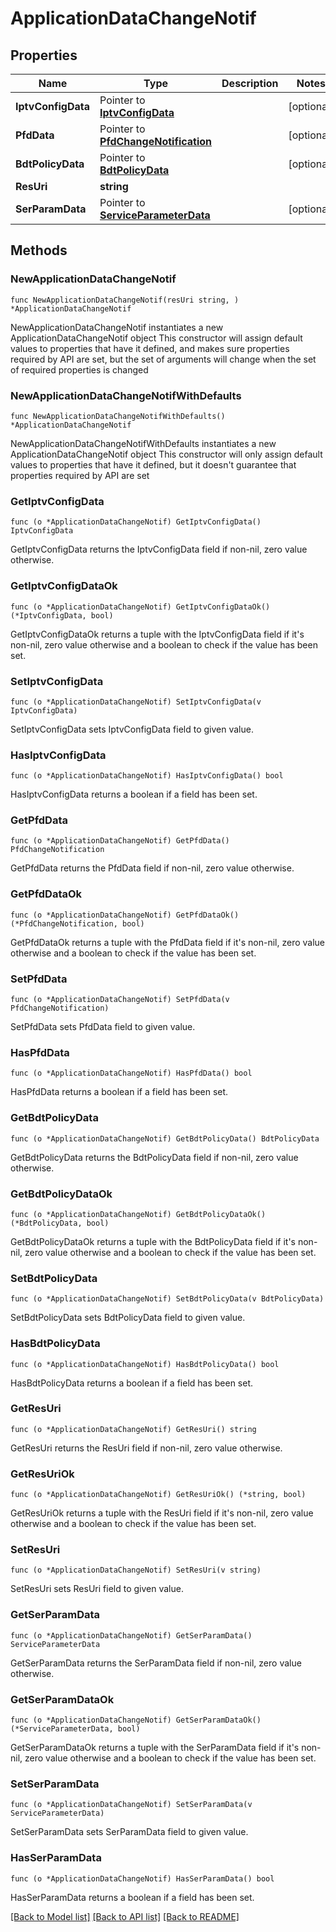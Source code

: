 # ApplicationDataChangeNotif

## Properties

Name | Type | Description | Notes
------------ | ------------- | ------------- | -------------
**IptvConfigData** | Pointer to [**IptvConfigData**](IptvConfigData.md) |  | [optional] 
**PfdData** | Pointer to [**PfdChangeNotification**](PfdChangeNotification.md) |  | [optional] 
**BdtPolicyData** | Pointer to [**BdtPolicyData**](BdtPolicyData.md) |  | [optional] 
**ResUri** | **string** |  | 
**SerParamData** | Pointer to [**ServiceParameterData**](ServiceParameterData.md) |  | [optional] 

## Methods

### NewApplicationDataChangeNotif

`func NewApplicationDataChangeNotif(resUri string, ) *ApplicationDataChangeNotif`

NewApplicationDataChangeNotif instantiates a new ApplicationDataChangeNotif object
This constructor will assign default values to properties that have it defined,
and makes sure properties required by API are set, but the set of arguments
will change when the set of required properties is changed

### NewApplicationDataChangeNotifWithDefaults

`func NewApplicationDataChangeNotifWithDefaults() *ApplicationDataChangeNotif`

NewApplicationDataChangeNotifWithDefaults instantiates a new ApplicationDataChangeNotif object
This constructor will only assign default values to properties that have it defined,
but it doesn't guarantee that properties required by API are set

### GetIptvConfigData

`func (o *ApplicationDataChangeNotif) GetIptvConfigData() IptvConfigData`

GetIptvConfigData returns the IptvConfigData field if non-nil, zero value otherwise.

### GetIptvConfigDataOk

`func (o *ApplicationDataChangeNotif) GetIptvConfigDataOk() (*IptvConfigData, bool)`

GetIptvConfigDataOk returns a tuple with the IptvConfigData field if it's non-nil, zero value otherwise
and a boolean to check if the value has been set.

### SetIptvConfigData

`func (o *ApplicationDataChangeNotif) SetIptvConfigData(v IptvConfigData)`

SetIptvConfigData sets IptvConfigData field to given value.

### HasIptvConfigData

`func (o *ApplicationDataChangeNotif) HasIptvConfigData() bool`

HasIptvConfigData returns a boolean if a field has been set.

### GetPfdData

`func (o *ApplicationDataChangeNotif) GetPfdData() PfdChangeNotification`

GetPfdData returns the PfdData field if non-nil, zero value otherwise.

### GetPfdDataOk

`func (o *ApplicationDataChangeNotif) GetPfdDataOk() (*PfdChangeNotification, bool)`

GetPfdDataOk returns a tuple with the PfdData field if it's non-nil, zero value otherwise
and a boolean to check if the value has been set.

### SetPfdData

`func (o *ApplicationDataChangeNotif) SetPfdData(v PfdChangeNotification)`

SetPfdData sets PfdData field to given value.

### HasPfdData

`func (o *ApplicationDataChangeNotif) HasPfdData() bool`

HasPfdData returns a boolean if a field has been set.

### GetBdtPolicyData

`func (o *ApplicationDataChangeNotif) GetBdtPolicyData() BdtPolicyData`

GetBdtPolicyData returns the BdtPolicyData field if non-nil, zero value otherwise.

### GetBdtPolicyDataOk

`func (o *ApplicationDataChangeNotif) GetBdtPolicyDataOk() (*BdtPolicyData, bool)`

GetBdtPolicyDataOk returns a tuple with the BdtPolicyData field if it's non-nil, zero value otherwise
and a boolean to check if the value has been set.

### SetBdtPolicyData

`func (o *ApplicationDataChangeNotif) SetBdtPolicyData(v BdtPolicyData)`

SetBdtPolicyData sets BdtPolicyData field to given value.

### HasBdtPolicyData

`func (o *ApplicationDataChangeNotif) HasBdtPolicyData() bool`

HasBdtPolicyData returns a boolean if a field has been set.

### GetResUri

`func (o *ApplicationDataChangeNotif) GetResUri() string`

GetResUri returns the ResUri field if non-nil, zero value otherwise.

### GetResUriOk

`func (o *ApplicationDataChangeNotif) GetResUriOk() (*string, bool)`

GetResUriOk returns a tuple with the ResUri field if it's non-nil, zero value otherwise
and a boolean to check if the value has been set.

### SetResUri

`func (o *ApplicationDataChangeNotif) SetResUri(v string)`

SetResUri sets ResUri field to given value.


### GetSerParamData

`func (o *ApplicationDataChangeNotif) GetSerParamData() ServiceParameterData`

GetSerParamData returns the SerParamData field if non-nil, zero value otherwise.

### GetSerParamDataOk

`func (o *ApplicationDataChangeNotif) GetSerParamDataOk() (*ServiceParameterData, bool)`

GetSerParamDataOk returns a tuple with the SerParamData field if it's non-nil, zero value otherwise
and a boolean to check if the value has been set.

### SetSerParamData

`func (o *ApplicationDataChangeNotif) SetSerParamData(v ServiceParameterData)`

SetSerParamData sets SerParamData field to given value.

### HasSerParamData

`func (o *ApplicationDataChangeNotif) HasSerParamData() bool`

HasSerParamData returns a boolean if a field has been set.


[[Back to Model list]](../README.md#documentation-for-models) [[Back to API list]](../README.md#documentation-for-api-endpoints) [[Back to README]](../README.md)


